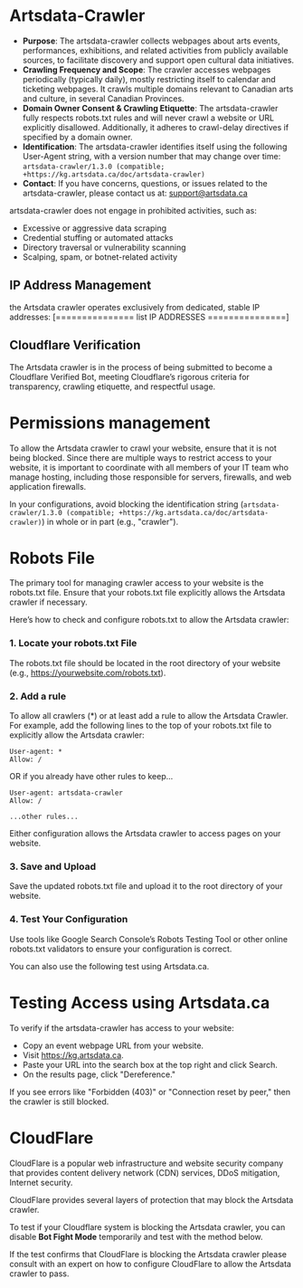 Artsdata-Crawler
=================

- **Purpose**: The artsdata-crawler collects webpages about arts events, performances, exhibitions, and related activities from publicly available sources, to facilitate discovery and support open cultural data initiatives.
- **Crawling Frequency and Scope**: The crawler accesses webpages periodically (typically daily), mostly restricting itself to calendar and ticketing webpages. It crawls multiple domains relevant to Canadian arts and culture, in several Canadian Provinces.
- **Domain Owner Consent & Crawling Etiquette**: The artsdata-crawler fully respects robots.txt rules and will never crawl a website or URL explicitly disallowed. Additionally, it adheres to crawl-delay directives if specified by a domain owner.
- **Identification**: The artsdata-crawler identifies itself using the following User-Agent string, with a version number that may change over time: `artsdata-crawler/1.3.0 (compatible; +https://kg.artsdata.ca/doc/artsdata-crawler)`
- **Contact**: If you have concerns, questions, or issues related to the artsdata-crawler, please contact us at: <a href="mailto:support@artsdata.ca?subject=artsdata-crawler">support@artsdata.ca</a>

artsdata-crawler does not engage in prohibited activities, such as: 
- Excessive or aggressive data scraping
- Credential stuffing or automated attacks
- Directory traversal or vulnerability scanning
- Scalping, spam, or botnet-related activity


IP Address Management
----------------------

the Artsdata crawler operates exclusively from dedicated, stable IP addresses: [=============== list IP ADDRESSES ===============]

Cloudflare Verification
------------------------

The Artsdata crawler is in the process of being submitted to become a Cloudflare Verified Bot, meeting Cloudflare’s rigorous criteria for transparency, crawling etiquette, and respectful usage.


Permissions management
=======================
To allow the Artsdata crawler to crawl your website, ensure that it is not being blocked. Since there are multiple ways to restrict access to your website, it is important to coordinate with all members of your IT team who manage hosting, including those responsible for servers, firewalls, and web application firewalls.

In your configurations, avoid blocking the identification string (`artsdata-crawler/1.3.0 (compatible; +https://kg.artsdata.ca/doc/artsdata-crawler)`) in whole or in part (e.g., "crawler").

Robots File
============
The primary tool for managing crawler access to your website is the robots.txt file. Ensure that your robots.txt file explicitly allows the Artsdata crawler if necessary.

Here’s how to check and configure robots.txt to allow the Artsdata crawler:

### 1. Locate your robots.txt File

The robots.txt file should be located in the root directory of your website (e.g., https://yourwebsite.com/robots.txt).

### 2. Add a rule

To allow all crawlers (*) or at least add a rule to allow the Artsdata Crawler. For example, add the following lines to the top of your robots.txt file to explicitly allow the Artsdata crawler:

```
User-agent: *
Allow: /
```
OR if you already have other rules to keep...

```
User-agent: artsdata-crawler
Allow: /

...other rules...
```

Either configuration allows the Artsdata crawler to access pages on your website.


### 3. Save and Upload

Save the updated robots.txt file and upload it to the root directory of your website.

### 4. Test Your Configuration

Use tools like Google Search Console’s Robots Testing Tool or other online robots.txt validators to ensure your configuration is correct. 

You can also use the following test using Artsdata.ca.

Testing Access using Artsdata.ca
=================================

To verify if the artsdata-crawler has access to your website:

* Copy an event webpage URL from your website.
* Visit https://kg.artsdata.ca.
* Paste your URL into the search box at the top right and click Search.
* On the results page, click "Dereference."

If you see errors like "Forbidden (403)" or "Connection reset by peer," then the crawler is still blocked.

CloudFlare
===========

CloudFlare is a popular web infrastructure and website security company that provides content delivery network (CDN) services, DDoS mitigation, Internet security.

CloudFlare provides several layers of protection that may block the Artsdata crawler. 

To test if your Cloudflare system is blocking the Artsdata crawler, you can disable **Bot Fight Mode** temporarily and test with the method below.

If the test confirms that CloudFlare is blocking the Artsdata crawler please consult with an expert on how to configure CloudFlare to allow the Artsdata crawler to pass.



